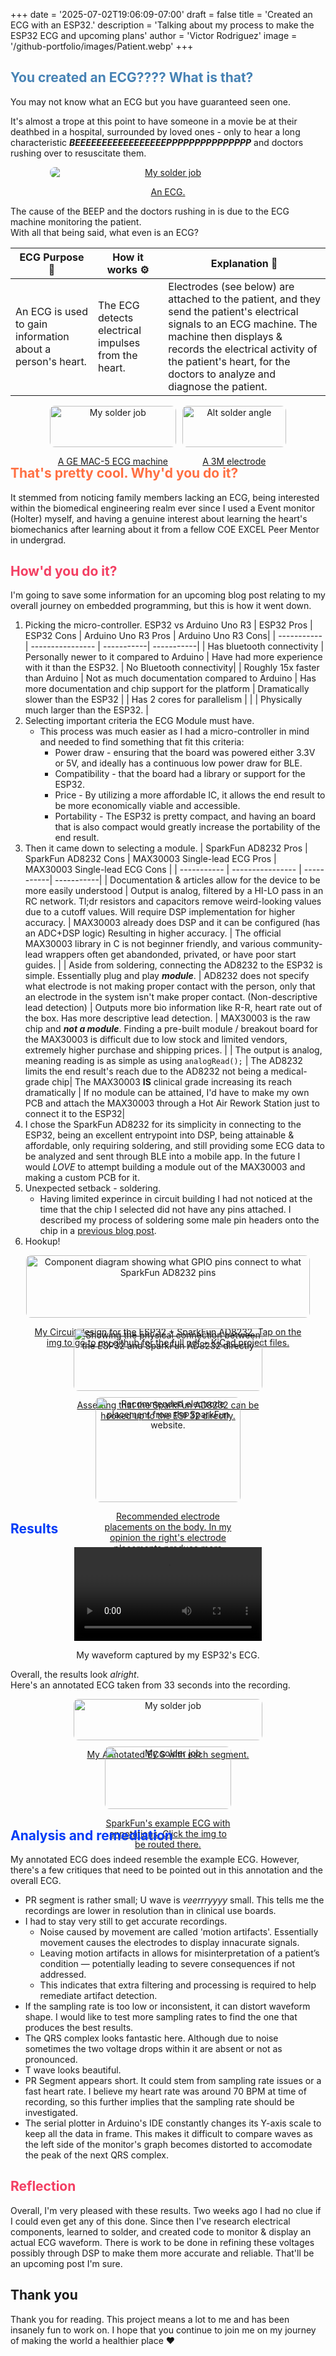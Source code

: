 +++
date = '2025-07-02T19:06:09-07:00'
draft = false
title = 'Created an ECG with an ESP32.'
description = 'Talking about my process to make the ESP32 ECG and upcoming plans'
author = 'Victor Rodriguez'
image = '/github-portfolio/images/Patient.webp'
+++

## <span style="color:#4682B4">You created an ECG???? What is that?</span>


You may not know what an ECG but you have guaranteed seen one.


It's almost a trope at this point to have someone in a movie be at their deathbed in a hospital, surrounded by loved ones - only to hear a long characteristic ***BEEEEEEEEEEEEEEEEEPPPPPPPPPPPPPPP*** and doctors rushing over to resuscitate them.

[comment]: # (More separates the main content from the Hugo summary)

<!--more-->

<div style="text-align: center; max-width: 75%; margin: 0 auto;">
  <a href="/github-portfolio/images/ECG_example.jpg">
    <img src="/github-portfolio/images/ECG_example.jpg" alt="My solder job" 
         style="display: block; max-width: 100%; height: auto; border-radius: 8px; margin: 0 auto;">
    <p style="font-size: 14px;">An ECG.</p>
  </a>
</div>

The cause of the BEEP and the doctors rushing in is due to the ECG machine monitoring the patient. 
</br> With all that being said, what even is an ECG?

| ECG Purpose 💖     | How it works ⚙️  | Explanation 🧠| 
| ----------- | ---------------- | -----------|  
| An ECG is used to gain information about a person's heart.      | The ECG detects electrical impulses from the heart. | Electrodes (see below) are attached to the patient, and they send the patient's electrical signals to an ECG machine. The machine then displays & records the electrical activity of the patient's heart, for the doctors to analyze and diagnose the patient. |

<div style="display: flex; flex-wrap: wrap; gap: 10px; justify-content: center;">
  <div style="text-align: center; flex: 1 1 300px; max-width: 40%;">
    <a href="/github-portfolio/images/MAC-5.jpg">
      <img src="/github-portfolio/images/MAC-5.jpg" alt="My solder job" style="width: 100%; border-radius: 8px;">
      <p style="font-size: 14px;">A GE MAC-5 ECG machine</p>
    </a>
  </div>

  <div style="text-align: center; flex: 1 1 300px; max-width: 33%;">
    <a href="/github-portfolio/images/Electrode.jpg">
      <img src="/github-portfolio/images/Electrode.jpg" alt="Alt solder angle" style="width: 100%; border-radius: 8px;">
      <p style="font-size: 14px;">A 3M electrode </p>
    </a>
  </div>
</div>

## <span style="color: #ff7043 ">That's pretty cool. Why'd you do it?</span> 

It stemmed from noticing family members lacking an ECG, being interested within the biomedical engineering realm ever since I used a Event monitor (Holter) myself, and having a genuine interest about learning the heart's biomechanics after learning about it from a fellow COE EXCEL Peer Mentor in undergrad.

## <span style="color: #f33e62 ">How'd  you do it?</span> 

I'm going to save some information for an upcoming blog post relating to my overall journey on embedded programming, but this is how it went down.

1. Picking the micro-controller. ESP32 vs Arduino Uno R3
    | ESP32 Pros     | ESP32 Cons | Arduino Uno R3 Pros |   Arduino Uno R3 Cons| 
    | ----------- | ---------------- | -----------|  -----------|
    | Has bluetooth connectivity     | Personally newer to it compared to Arduino | Have had more experience with it than the ESP32. |  No Bluetooth connectivity| 
    | Roughly 15x faster than Arduino | Not as much documentation compared to Arduino | Has more documentation and chip support for the platform | Dramatically slower than the ESP32 | 
    | Has 2 cores for parallelism |  | | Physically much larger than the ESP32. |  
2. Selecting important criteria the ECG Module must have.
    - This process was much easier as I had a micro-controller in mind and needed to find something that fit this criteria:
        - Power draw - ensuring that the board was powered either 3.3V or 5V, and ideally has a continuous low power draw for BLE.
        - Compatibility - that the board had a library or support for the ESP32.
        - Price - By utilizing a more affordable IC, it allows the end result to be more economically viable and accessible.
        - Portability - The ESP32 is pretty compact, and having an board that is also compact would greatly increase the portability of the end result.
3. Then it came down to selecting a module.
      |  SparkFun AD8232 Pros   | SparkFun AD8232 Cons | MAX30003 Single-lead ECG Pros | MAX30003 Single-lead ECG Cons | 
      | ----------- | ---------------- | -----------|  -----------|
      | Documentation & articles allow for the device to be more easily understood  | Output is analog, filtered by a HI-LO pass in an RC network. Tl;dr resistors and capacitors remove weird-looking values due to a cutoff values. Will require DSP implementation for higher accuracy.  | MAX30003 already does DSP and it can be configured (has an ADC+DSP logic) Resulting in higher accuracy. |  The official MAX30003 library in C is not beginner friendly, and various community-lead wrappers often get abandonded, privated, or have poor start guides. | 
      | Aside from soldering, connecting the AD8232 to the ESP32 is simple. Essentially plug and play ***module***. | AD8232 does not specify what electrode is not making proper contact with the person, only that an electrode in the system isn't make proper contact. (Non-descriptive lead detection) | Outputs more bio information like R-R, heart rate out of the box. Has more descriptive lead detection.  | MAX30003 is the raw chip and ***not a module***.  Finding a pre-built module / breakout board for the MAX30003 is difficult due to low stock and limited vendors, extremely higher purchase and shipping prices. | 
      | The output is analog, meaning reading is as simple as using `analogRead();` | The AD8232 limits the end result's  reach due to the AD8232 not being a medical-grade chip| The MAX30003  **IS** clinical grade increasing its reach dramatically | If no module can be attained, I'd have to make my own PCB and attach the MAX30003 through a  Hot Air Rework Station just to connect it to the ESP32| 
4. I chose the SparkFun AD8232 for its simplicity in connecting to the ESP32, being an excellent entrypoint into DSP, being attainable & affordable, only requiring soldering, and still providing some ECG data to be analyzed and sent through BLE into a mobile app. In the future I would *LOVE* to attempt building a module out of the MAX30003 and making a custom PCB for it.
5. Unexpected setback - soldering.
    - Having limited experince in circuit building I had not noticed at the time that the chip I selected did not have any pins attached. I described my process of soldering some male pin headers onto the chip in a [previous blog post](/github-portfolio/blogs/my-first-time-soldering/).
6. Hookup!
<div style="display: flex; flex-wrap: wrap; gap: 10px; justify-content: center;">
    <div style="text-align: center; max-width: 90%;">
      <a href="https://github.com/Sudo-Victor-Victory/ESP32-ECG/blob/main/ESP_ECG.pdf">
      <img src="/github-portfolio/images/SparkFun_AD8232_ESP32_Circuit_Design.png" alt="Component diagram showing what GPIO pins connect to what SparkFun AD8232 pins" style="width: 100%; border-radius: 8px;">
      <p style="font-size: 14px;">My Circuit design for the ESP32 + SparkFun AD8232. Tap on the img to go to my github for the full pdf + KiCad project files.</p>
      </a>
    </div>
</div>

</br>
<div style="display: flex; flex-wrap: wrap; gap: 10px; justify-content: center;">
  <div style="text-align: center; flex: 1 1 300px; max-width: 60%;">
      <a href="/github-portfolio/images/My_Solder_Job.jpg">
      <img src="/github-portfolio/images/My_Solder_Job.jpg" alt="Showing the physical connection between the ESP32 and SparkFun AD8232 directly" style="width: 100%; border-radius: 8px;">
      <p style="font-size: 14px;">Asserting that the SparkFun AD8232 can be hooked up to the ESP32 directly.</p>
      </a>
    </div>
    <div style="text-align: center; flex: 1 1 300px; max-width: 46%;">
      <a href="/github-portfolio/images/Sparkfun_Electrode_hookups.png">
      <img src="/github-portfolio/images/Sparkfun_Electrode_hookups.png" alt="Recommended electrode placement from the SparkFun website." style="width: 100%; border-radius: 8px;">
      <p style="font-size: 14px;">Recommended electrode placements on the body. In my opinion the right's electrode placements produce more accurate results. </p>
      </a>
    </div>
</div>

## <span style="color: #003bf7 ">Results</span> 

<div style="text-align: center;">
  <video style="max-width: 100%; " controls>
    <source src="/github-portfolio/images/ECG_SerialPlotter_Recording.mp4" type="video/mp4">
    Your browser does not support the video tag.
  </video>
  <p style="font-size: 14px;">My waveform captured by my ESP32's ECG.</p>
</div>

Overall, the results look *alright*. </br> Here's an annotated ECG taken from 33 seconds into the recording. 
<div style="display: flex; flex-wrap: wrap; gap: 10px; justify-content: center;">
    <div style="text-align: center; flex: 1 1 300px; max-width: 60%;">
      <a href="/github-portfolio/images/My_annotated_ECG.png">
      <img src="/github-portfolio/images/My_annotated_ECG.png" alt="My solder job" style="width: 100%; border-radius: 8px;">
      <p style="font-size: 14px;">My Annotated ECG with each segment. </p>
      </a>
    </div>
        <div style="text-align: center; flex: 1 1 300px; max-width: 40%;">
      <a href="https://learn.sparkfun.com/tutorials/ad8232-heart-rate-monitor-hookup-guide/all#understanding-the-ecg">
      <img src="/github-portfolio/images/SparFun_Example_ECG.png" alt="My solder job" style="width: 100%; border-radius: 8px;">
      <p style="font-size: 14px;">SparkFun's example ECG with annotations. Click the img to be routed there.</p>
      </a>
    </div>
</div>

## <span style="color: #003bf7 ">Analysis and remediation</span> 

My annotated ECG does indeed resemble the example ECG. However, there's a few critiques that need to be pointed out in this annotation and the overall ECG.
- PR segment is rather small; U wave is *veerrryyyy* small. This tells me the recordings are lower in resolution than in clinical use boards.
- I had to stay very still to get accurate recordings.
  - Noise caused by movement are called 'motion artifacts'. Essentially movement causes the electrodes to display innacurate signals.
  - Leaving motion artifacts in allows for misinterpretation of a patient’s condition — potentially leading to severe consequences if not addressed.
  - This indicates that extra filtering and processing is required to help remediate artifact detection.
-  If the sampling rate is too low or inconsistent, it can distort waveform shape. I would like to test more sampling rates to find the one that produces the best results.
- The QRS complex looks fantastic here. Although due to noise sometimes the two voltage drops within it are absent or not as pronounced.
- T wave looks beautiful.
- PR Segment appears short. It could stem from sampling rate issues or a fast heart rate. I believe my heart rate was around 70 BPM at time of recording, so this further implies that the sampling rate should be investigated. 
-  The serial plotter in Arduino's IDE constantly changes its Y-axis scale to keep all the data in frame. This makes it difficult to compare waves as the left side of the monitor's graph becomes distorted to accomodate the peak of the next QRS complex.

## <span style="color: #f33e62 ">Reflection</span> 
Overall, I'm very pleased with these results. Two weeks ago I had no clue if I could even get any of this done. Since then I've research electrical components, learned to solder, and  created code to monitor & display an actual ECG waveform. There is work to be done in refining these voltages possibly through DSP to make them more accurate and reliable. That'll be an upcoming post I'm sure.

## Thank you
Thank you for reading. This project means a lot to me and has been insanely fun to work on. I hope that you continue to join me on my journey of making the world a healthier place :heart:

